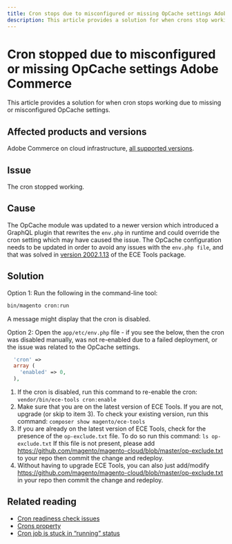 ```yaml
---
title: Cron stops due to misconfigured or missing OpCache settings Adobe Commerce
description: This article provides a solution for when crons stop working due to misconfigured or missing OpCache settings Adobe Commerce.
---
```


# Cron stopped due to misconfigured or missing OpCache settings Adobe Commerce

This article provides a solution for when cron stops working due to missing or misconfigured OpCache settings.

## Affected products and versions

Adobe Commerce on cloud infrastructure, [all supported versions](https://magento.com/sites/default/files/magento-software-lifecycle-policy.pdf).

## Issue

The cron stopped working.

## Cause

The OpCache module was updated to a newer version which introduced a GraphQL plugin that rewrites the `env.php` in runtime and could override the cron setting which may have caused the issue. The OpCache configuration needs to be updated in order to avoid any issues with the `env.php file`, and that was solved in [version 2002.1.13](/docs/commerce-cloud-service/user-guide/release-notes/ece-tools-package.html?lang=en#v2002.1.13) of the ECE Tools package.

## Solution

Option 1: Run the following in the command-line tool:

```bash
bin/magento cron:run
```

A message might display that the cron is disabled.

Option 2: Open the `app/etc/env.php` file - if you see the below, then the cron was disabled manually, was not re-enabled due to a failed deployment, or the issue was related to the OpCache settings.

```php
  'cron' =>
  array (
    'enabled' => 0,
  ),
```

1. If the cron is disabled, run this command to re-enable the cron: `vendor/bin/ece-tools cron:enable`
1. Make sure that you are on the latest version of ECE Tools. If you are not, upgrade (or skip to item 3). To check your existing version, run this command:
`composer show magento/ece-tools`
1. If you are already on the latest version of ECE Tools, check for the presence of the `op-exclude.txt` file. To do so run this command:
`ls op-exclude.txt`
If this file is not present, please add https://github.com/magento/magento-cloud/blob/master/op-exclude.txt to your repo then commit the change and redeploy.
1. Without having to upgrade ECE Tools, you can also just add/modify https://github.com/magento/magento-cloud/blob/master/op-exclude.txt in your repo then commit the change and redeploy.

## Related reading

* [Cron readiness check issues](/docs/commerce-knowledge-base/kb/troubleshooting/miscellaneous/cron-readiness-check-issues.html?lang=en)
* [Crons property](/docs/commerce-cloud-service/user-guide/configure/app/properties/crons-property.html)
* [Cron job is stuck in “running” status](/docs/commerce-knowledge-base/kb/troubleshooting/miscellaneous/cron-job-is-stuck-in-running-status.html)
